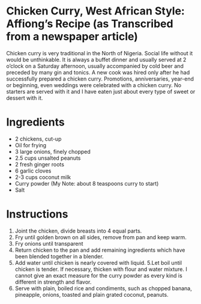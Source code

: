 # Chicken Curry, West African Style: Affiong’s Recipe (as Transcribed from a newspaper article)

Chicken curry is very traditional in the North of Nigeria. Social life without it would be unthinkable. It is always a buffet dinner and usually served at 2 o’clock on a Saturday afternoon, usually accompanied by cold beer and preceded by many gin and tonics. A new cook was hired only after he had successfully prepared a chicken curry. Promotions, anniversaries, year-end or beginning, even weddings were celebrated with a chicken curry. No starters are served with it and I have eaten just about every type of sweet or dessert with it.

# Ingredients
* 2 chickens, cut-up
* Oil for frying
* 3 large onions, finely chopped
* 2.5 cups unsalted peanuts
* 2 fresh ginger roots
* 6 garlic cloves
* 2-3 cups coconut milk
* Curry powder (My Note: about 8 teaspoons curry to start)
* Salt

# Instructions 
1. Joint the chicken, divide breasts into 4 equal parts.
2. Fry until golden brown on all sides, remove from pan and keep warm.
3. Fry onions until transparent
4. Return chicken to the pan and add remaining ingredients which have been blended together in a blender.
4. Add water until chicken is nearly covered with liquid.
5.Let boil until chicken is tender. If necessary, thicken with flour and water mixture. I cannot give an exact measure for the curry powder as every kind is different in strength and flavor.
6. Serve with plain, boiled rice and condiments, such as chopped banana, pineapple, onions, toasted and plain grated coconut, peanuts.
